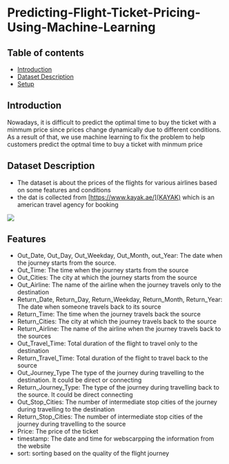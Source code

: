 # Predicting-Flight-Ticket-Pricing-Using-Machine-Learning

## Table of contents
* [Introduction](#Introduction)
* [Dataset Description](#Dataset-Description)
* [Setup](#setup)
## Introduction 
Nowadays, it is difficult to predict the optimal time to buy the ticket with a minmum price since prices change dynamically due to different conditions. As a result of that, we use machine learning to fix the problem to help customers predict the optmal time to buy a ticket with minmum price

## Dataset Description
 * The dataset is about the prices of the flights for various airlines based on some features and conditions
 * the dat is collected from [https://www.kayak.ae/](KAYAK) which is an american travel agency for booking 

<img src = "https://i.imgur.com/cHOkO7a.png" >

## Features 
* Out_Date, Out_Day, Out_Weekday, Out_Month, out_Year: The date when the journey starts from the source.
* Out_Time: The time when the journey starts from the source
* Out_Cities: The city at which the journey starts from the source
* Out_Airline: The name of the airline when the journey travels only to the destination
* Return_Date, Return_Day, Return_Weekday, Return_Month, Return_Year: The date when someone travels back to its source
* Return_Time: The time when the journey travels back the source
* Return_Cities: The city at which the journey travels back to the source
* Return_Airline: The name of the airline when the journey travels back to the sources
* Out_Travel_Time: Total duration of the flight to travel only to the destination
* Return_Travel_Time: Total duration of the flight to travel back to the source
* Out_Journey_Type The type of the journey during travelling to the destination. It could be direct or connecting
* Return_Journey_Type: The type of the journey during travelling back to the source. It could be direct connecting
* Out_Stop_Cities: The number of intermediate stop cities of the journey during travelling to the destination
* Return_Stop_Cities: The number of intermediate stop cities of the journey during travelling to the source
* Price: The price of the ticket
* timestamp: The date and time for webscarpping the information from the website
* sort: sorting based on the quality of the flight journey
